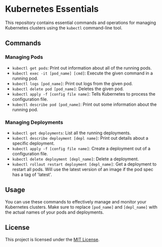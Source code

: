 # Kubernetes Essentials

This repository contains essential commands and operations for managing Kubernetes clusters using the `kubectl` command-line tool.

## Commands

### Managing Pods

- `kubectl get pods`: Print out information about all of the running pods.
- `kubectl exec -it [pod_name] [cmd]`: Execute the given command in a running pod.
- `kubectl logs [pod_name]`: Print out logs from the given pod.
- `kubectl delete pod [pod_name]`: Deletes the given pod.
- `kubectl apply -f [config file name]`: Tells Kubernetes to process the configuration file.
- `kubectl describe pod [pod_name]`: Print out some information about the running pod.

### Managing Deployments

- `kubectl get deployments`: List all the running deployments.
- `kubectl describe deployment [depl name]`: Print out details about a specific deployment.
- `kubectl apply -f [config file name]`: Create a deployment out of a configuration file.
- `kubectl delete deployment [depl_name]`: Delete a deployment.
- `kubectl rollout restart deployment [depl_name]`: Get a deployment to restart all pods. Will use the latest version of an image if the pod spec has a tag of 'latest'.

## Usage

You can use these commands to effectively manage and monitor your Kubernetes clusters. Make sure to replace `[pod_name]` and `[depl_name]` with the actual names of your pods and deployments.

## License

This project is licensed under the [MIT License](https://opensource.org/licenses/MIT).
